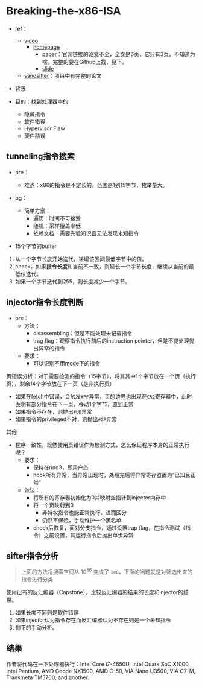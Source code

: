 # Breaking-the-x86-ISA

+ ref：
	+ [video](https://www.youtube.com/watch?v=KrksBdWcZgQ)
		+ [homepage](https://www.blackhat.com/us-17/briefings.html#breaking-the-x86-instruction-set)
			+ [paper](https://www.blackhat.com/docs/us-17/thursday/us-17-Domas-Breaking-The-x86-Instruction-Set-wp.pdf)：官网链接的论文不全，全文是6页，它只有3页，不知道为啥。完整的要在Github上找，见下。
			+ [slide](https://www.blackhat.com/docs/us-17/thursday/us-17-Domas-Breaking-The-x86-ISA.pdf)
	+ [sandsifter](https://github.com/xoreaxeaxeax/sandsifter)：项目中有完整的论文

+ 背景：
+ 目的：找到处理器中的
	+ 隐藏指令
	+ 软件错误
	+ Hypervisor Flaw
	+ 硬件勘误

## tunneling指令搜索

+ pre：
	+ 难点：x86的指令是不定长的，范围是1到15字节，枚举量大。
+ bg：
	+ 简单方案：
		+ 遍历：时间不可接受
		+ 随机：采样覆盖率低
		+ 依赖文档：需要先验知识且无法发现未知指令

+ 15个字节的buffer
1. 从一个字节长度开始迭代，递增该区间最低字节中的值。
2. check，如果**指令长度**和当前不一致，则延长一个字节长度，继续从当前的最低位迭代。
3. 如果一个字节迭代到255，则长度减少一个字节。

## injector指令长度判断

+ pre：
	+ 方法：
		+ disassembling：但是不能处理未记载指令
		+ trag flag：观察指令执行前后的instruction pointer，但是不能处理抛出异常的指令
	+ 要求：
		+ 可以识别不用mode下的指令

页错误分析：对于需要检测的指令（15字节），将其其中1个字节放在一个页（执行页），剩余14个字节放在下一页（是非执行页）
+ 如果在fetch中错误，会触发`#PF`异常，页的边界也出现在`CR2`寄存器中，此时表明有部分指令在下一页，移动1个字节，直到正常
+ 如果指令不存在，则抛出`#UD`异常
+ 如果指令的privileged不对，则抛出`#GP`异常

其他

+ 程序一致性，既然使用页错误作为检测方式，怎么保证程序本身的正常执行呢？
	+ 要求：
		+ 保持在ring3，即用户态
		+ hook所有异常，当异常出现时，处理完后将异常寄存器置为“已知且正常”
	+ 做法：
		+ 将所有的寄存器初始化为0并映射空指针到injector内存中
		+ 将一个页映射到0
			+ 非特权指令也能正常执行，进而区分
			+ 仍然不保险，手动维护一个黑名单
		+ check后恢复，面对分支指令，通过设置trap flag，在指令测试（指令）之前设置，其运行指令后抛出单步异常

## sifter指令分析
>上面的方法将搜索空间从 ${10}^{36}$ 变成了 `1e8`，下面的问题就是对筛选出来的指令进行分类

使用已有的反汇编器（Capstone），比较反汇编器的结果的长度和injector的结果。
1. 如果长度不同则是软件错误
2. 如果injector认为指令存在而反汇编器认为不存在则是一个未知指令
3. 剩下的手动分析。

## 结果

作者将代码在一下处理器执行：Intel Core i7-4650U, Intel Quark SoC X1000, Intel Pentium, AMD Geode NX1500, AMD C-50, VIA Nano U3500, VIA C7-M, Transmeta TM5700, and another.